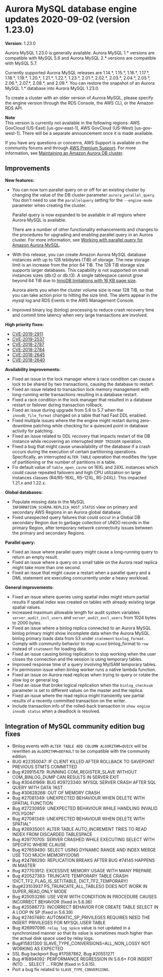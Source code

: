 # Aurora MySQL database engine updates 2020\-09\-02 \(version 1\.23\.0\)<a name="AuroraMySQL.Updates.1230"></a>

**Version:** 1\.23\.0

Aurora MySQL 1\.23\.0 is generally available\. Aurora MySQL 1\.\* versions are compatible with MySQL 5\.6 and Aurora MySQL 2\.\* versions are compatible with MySQL 5\.7\.

 Currently supported Aurora MySQL releases are 1\.14\.\*, 1\.15\.\*, 1\.16\.\*, 1\.17\.\*, 1\.18\.\*, 1\.19\.\*, 1\.20\.\*, 1\.21\.\*, 1\.22\.\*, 1\.23\.\*, 2\.01\.\*, 2\.02\.\*, 2\.03\.\*, 2\.04\.\*, 2\.05\.\*, 2\.06\.\*, 2\.07\.\*, 2\.08\.\*, and 2\.09\.\*\. You can restore the snapshot of an Aurora MySQL 1\.\* database into Aurora MySQL 1\.23\.0\. 

 To create a cluster with an older version of Aurora MySQL, please specify the engine version through the RDS Console, the AWS CLI, or the Amazon RDS API\. 

**Note**  
 This version is currently not available in the following regions: AWS GovCloud \(US\-East\) \[us\-gov\-east\-1\], AWS GovCloud \(US\-West\) \[us\-gov\-west\-1\]\. There will be a separate announcement once it is made available\. 

 If you have any questions or concerns, AWS Support is available on the community forums and through [AWS Premium Support](http://aws.amazon.com/support)\. For more information, see [Maintaining an Amazon Aurora DB cluster](USER_UpgradeDBInstance.Maintenance.md)\. 

## Improvements<a name="AuroraMySQL.Updates.1230.Improvements"></a>

 **New features:** 
+  You can now turn parallel query on or off for an existing cluster by changing the value of the DB cluster parameter `aurora_parallel_query`\. You don't need to use the `parallelquery` setting for the `--engine-mode` parameter when creating the cluster\. 

   Parallel query is now expanded to be available in all regions where Aurora MySQL is available\. 

   There are a number of other functionality enhancements and changes to the procedures for upgrading and enabling parallel query in an Aurora cluster\. For more information, see [Working with parallel query for Amazon Aurora MySQL](aurora-mysql-parallel-query.md)\. 
+  With this release, you can create Amazon Aurora MySQL database instances with up to 128 tebibytes \(TiB\) of storage\. The new storage limit is an increase from the prior 64 TiB\. The 128 TiB storage size supports larger databases\. This capability is not supported on small instances sizes \(db\.t2 or db\.t3\)\. A single tablespace cannot grow beyond 64 TiB due to [InnoDB limitations with 16 KB page size](https://dev.mysql.com/doc/refman/5.7/en/innodb-limits.html)\. 

   Aurora alerts you when the cluster volume size is near 128 TiB, so that you can take action prior to hitting the size limit\. The alerts appear in the mysql log and RDS Events in the AWS Management Console\. 
+  Improved binary log \(binlog\) processing to reduce crash recovery time and commit time latency when very large transactions are involved\. 

 **High priority fixes:** 
+ [CVE\-2019\-2911](https://cve.mitre.org/cgi-bin/cvename.cgi?name=CVE-2019-2911)
+ [CVE\-2019\-2537](https://cve.mitre.org/cgi-bin/cvename.cgi?name=CVE-2019-2537)
+ [CVE\-2018\-2787](https://cve.mitre.org/cgi-bin/cvename.cgi?name=CVE-2018-2787)
+ [CVE\-2018\-2784](https://cve.mitre.org/cgi-bin/cvename.cgi?name=CVE-2018-2784)
+ [CVE\-2018\-2645](https://cve.mitre.org/cgi-bin/cvename.cgi?name=CVE-2018-2645)
+ [CVE\-2018\-2640](https://cve.mitre.org/cgi-bin/cvename.cgi?name=CVE-2018-2640)

 **Availability improvements:** 
+  Fixed an issue in the lock manager where a race condition can cause a lock to be shared by two transactions, causing the database to restart\. 
+  Fixed an issue related to transaction lock memory management with long\-running write transactions resulting in a database restart\. 
+  Fixed a race condition in the lock manager that resulted in a database restart or failover during transaction rollback\. 
+  Fixed an issue during upgrade from 5\.6 to 5\.7 when the `innodb_file_format` changed on a table that had Fast DDL enabled\. 
+  Fixed multiple issues where the the engine might restart during zero\-downtime patching while checking for a quiesced point in database activity for patching\. 
+  Fixed an issue related to DDL recovery that impacts restart of the DB instance while recovering an interrupted `DROP TRIGGER` operation\. 
+  Fixed a bug that might cause unavailability of the database if a crash occurs during the execution of certain partitioning operations\. Specifically, an interrupted `ALTER TABLE` operation that modifies the type of partitioning or the number of partitions in a table\. 
+  Fix default value of `table_open_cache` on 16XL and 24XL instances which could cause repeated failovers and high CPU utilization on large instances classes \(R4/R5\-16XL, R5\-12XL, R5\-24XL\)\. This impacted 1\.21\.x and 1\.22\.x\. 

 **Global databases:** 
+  Populate missing data in the MySQL `INFORMATION_SCHEMA.REPLICA_HOST_STATUS` view on primary and secondary AWS Regions in an Aurora global database\. 
+  Fixed unexpected query failures that could occur in a Global DB secondary Region due to garbage collection of UNDO records in the primary Region, after temporary network connectivity issues between the primary and secondary Regions\. 

 **Parallel query:** 
+  Fixed an issue where parallel query might cause a long\-running query to return an empty result\. 
+  Fixed an issue where a query on a small table on the Aurora read replica might take more than one second\. 
+  Fixed an issue that might cause a restart when a parallel query and a DML statement are executing concurrently under a heavy workload\. 

 **General improvements:** 
+  Fixed an issue where queries using spatial index might return partial results if spatial index was created on tables with already existing large spatial values\. 
+  Increased maximum allowable length for audit system variables `server_audit_incl_users` and `server_audit_excl_users` from 1024 bytes to 2000 bytes\. 
+  Fixed an issue where a binlog replica connected to an Aurora MySQL binlog primary might show incomplete data when the Aurora MySQL binlog primary loads data from S3 under `statement` `binlog_format`\. 
+  Comply with community behavior to map `mixed` binlog\_format to `row` instead of `statement` for loading data\. 
+  Fixed an issue causing binlog replication to stop working when the user closes the connection and the session is using temporary tables\. 
+  Improved response time of a query involving MyISAM temporary tables\. 
+  Fix permission issue when binlog worker runs a native lambda function\. 
+  Fixed an issue on Aurora read replicas when trying to query or rotate the slow log or general log\. 
+  Fixed an issue that broke logical replication when the `binlog_checksum` parameter is set to different values on the master and the replica\. 
+  Fixed an issue where the read replica might transiently see partial results of a recently committed transaction on the writer\. 
+  Include transaction info of the rolled\-back transaction in `show engine innodb status` when a deadlock is resolved\. 

## Integration of MySQL community edition bug fixes<a name="AuroraMySQL.Updates.1230.Patches"></a>
+  Binlog events with `ALTER TABLE ADD COLUMN ALGORITHM=QUICK` will be rewritten as `ALGORITHM=DEFAULT` to be compatible with the community edition\. 
+  BUG \#22350047: IF CLIENT KILLED AFTER ROLLBACK TO SAVEPOINT PREVIOUS STMTS COMMITTED 
+  Bug \#29915479: RUNNING COM\_REGISTER\_SLAVE WITHOUT COM\_BINLOG\_DUMP CAN RESULTS IN SERVER EXIT 
+  Bug \#30441969: BUG \#29723340: MYSQL SERVER CRASH AFTER SQL QUERY WITH DATA ?AST 
+  Bug \#30628268: OUT OF MEMORY CRASH 
+  Bug \#27081349: UNEXPECTED BEHAVIOUR WHEN DELETE WITH SPATIAL FUNCTION 
+  Bug \#27230859: UNEXPECTED BEHAVIOUR WHILE HANDLING INVALID POLYGON" 
+  Bug \#27081349: UNEXPECTED BEHAVIOUR WHEN DELETE WITH SPATIAL" 
+  Bug \#26935001: ALTER TABLE AUTO\_INCREMENT TRIES TO READ INDEX FROM DISCARDED TABLESPACE 
+  Bug \#29770705: SERVER CRASHED WHILE EXECUTING SELECT WITH SPECIFIC WHERE CLAUSE 
+  Bug \#27659490: SELECT USING DYNAMIC RANGE AND INDEX MERGE USE TOO MUCH MEMORY\(OOM\) 
+  Bug \#24786290: REPLICATION BREAKS AFTER BUG \#74145 HAPPENS IN MASTER 
+  Bug \#27703912: EXCESSIVE MEMORY USAGE WITH MANY PREPARE 
+  Bug \#20527363: TRUNCATE TEMPORARY TABLE CRASH: \!DICT\_TF2\_FLAG\_IS\_SET\(TABLE, DICT\_TF2\_TEMPORARY\) 
+  Bug\#23103937 PS\_TRUNCATE\_ALL\_TABLES\(\) DOES NOT WORK IN SUPER\_READ\_ONLY MODE 
+  Bug \#25053286: USE VIEW WITH CONDITION IN PROCEDURE CAUSES INCORRECT BEHAVIOR \(fixed in 5\.6\.36\) 
+  Bug \#25586773: INCORRECT BEHAVIOR FOR CREATE TABLE SELECT IN A LOOP IN SP \(fixed in 5\.6\.39\) 
+  Bug \#27407480: AUTOMATIC\_SP\_PRIVILEGES REQUIRES NEED THE INSERT PRIVILEGES FOR MYSQL\.USER TABLE 
+  Bug \#26997096: `relay_log_space` value is not updated in a synchronized manner so that its value is sometimes much higher than the actual disk space used by relay logs\. 
+  Bug\#15831300 SLAVE\_TYPE\_CONVERSIONS=ALL\_NON\_LOSSY NOT WORKING AS EXPECTED 
+  SSL Bug backport Bug \#17087862, Bug \#20551271 
+  Bug \#16894092: PERFORMANCE REGRESSION IN 5\.6\.6\+ FOR INSERT INTO \.\.\. SELECT \.\.\. FROM \(fixed in 5\.6\.15\)\. 
+  Port a bug fix related to `SLAVE_TYPE_CONVERSIONS`\. 